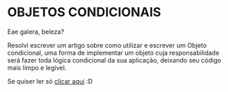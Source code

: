 # OBJETOS CONDICIONAIS

Eae galera, beleza?

Resolvi escrever um artigo sobre como utilizar e escrever um Objeto condicional, uma forma de implementar um objeto cuja responsabilidade será fazer toda lógica condicional da sua aplicação, deixando seu código mais limpo e legível.

Se quiser ler só [clicar aqui](https://medium.com/@richard.h.passos/voc%C3%AA-j%C3%A1-ouviu-falar-sobre-objetos-condicionais-8b438b56871f) :D